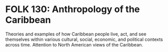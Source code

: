 # FOLK 130: Anthropology of the Caribbean

Theories and examples of how Caribbean people live, act, and see themselves within various cultural, social, economic, and political contexts across time. Attention to North American views of the Caribbean.